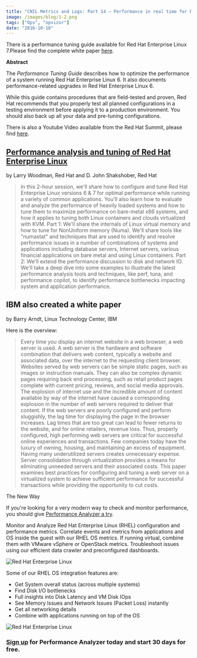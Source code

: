```yaml
---
title: "CNIL Metrics and Logs: Part 14 – Performance in real time for Red Hat Enterprise Linux"
image: /images/blog/1-2.png
tags: ["Ops", "opvizor"]
date: "2016-10-18"
---
```


There is a performance tuning guide available for Red Hat Enterprise Linux 7.Please find the complete white paper [here](https://access.redhat.com/documentation/en-US/Red_Hat_Enterprise_Linux/7/pdf/Performance_Tuning_Guide/Red_Hat_Enterprise_Linux-7-Performance_Tuning_Guide-en-US.pdf).

**Abstract**

The _Performance Tuning Guide_ describes how to optimize the performance of a system running Red Hat Enterprise Linux 6. It also documents performance-related upgrades in Red Hat Enterprise Linux 6.

While this guide contains procedures that are field-tested and proven, Red Hat recommends that you properly test all planned configurations in a testing environment before applying it to a production environment. You should also back up all your data and pre-tuning configurations.

There is also a Youtube Video available from the Red Hat Summit, please find [here](https://www.youtube.com/watch?v=8C1X1ppOpho).

## [Performance analysis and tuning of Red Hat Enterprise Linux](https://rh2016.smarteventscloud.com/connect/sessionDetail.ww?SESSION_ID=44506)

by Larry Woodman, Red Hat and D. John Shakshober, Red Hat

> In this 2-hour session, we'll share how to configure and tune Red Hat Enterprise Linux versions 6 & 7 for optimal performance while running a variety of common applications. You’ll also learn how to evaluate and analyze the performance of heavily loaded systems and how to tune them to maximize performance on bare-metal x86 systems, and how it applies to tuning both Linux containers and clouds virtualized with KVM. Part 1: We'll share the internals of Linux virtual memory and how to tune for NonUniform memory (Numa). We'll share tools like "numastat" and techniques that are used to identify and resolve performance issues in a number of combinations of systems and applications including database servers, Internet servers, various financial applications on bare metal and using Linux containers. Part 2: We'll extend the performance discussion to disk and network IO. We'll take a deep dive into some examples to illustrate the latest performance analysis tools and techniques, like perf, tuna, and performance copilot, to identify performance bottlenecks impacting system and application performance.

## IBM also created a white paper

by Barry Arndt, Linux Technology Center, IBM 

Here is the overview:

> Every time you display an internet website in a web browser, a web server is used. A web server is the hardware and software combination that delivers web content, typically a website and associated data, over the internet to the requesting client browser. Websites served by web servers can be simple static pages, such as images or instruction manuals. They can also be complex dynamic pages requiring back end processing, such as retail product pages complete with current pricing, reviews, and social media approvals. The explosion of internet use and the incredible amount of content available by way of the internet have caused a corresponding explosion in the number of web servers required to deliver that content. If the web servers are poorly configured and perform sluggishly, the lag time for displaying the page in the browser increases. Lag times that are too great can lead to fewer returns to the website, and for online retailers, revenue loss. Thus, properly configured, high performing web servers are critical for successful online experiences and transactions. Few companies today have the luxury of owning, housing, and maintaining an excess of equipment. Having many underutilized servers creates unnecessary expense. Server consolidation through virtualization provides a means for eliminating unneeded servers and their associated costs. This paper examines best practices for configuring and tuning a web server on a virtualized system to achieve sufficient performance for successful transactions while providing the opportunity to cut costs.

The New Way

If you're looking for a very modern way to check and monitor performance, you should give [Performance Analyzer a try](http://try.opvizor.com/perfanalyzer/). 

Monitor and Analyze Red Hat Enterprise Linux (RHEL) configuration and performance metrics. Correlate events and metrics from applications and OS inside the guest with our RHEL OS metrics. If running virtual, combine them with VMware vSphere or OpenStack metrics. Troubleshoot issues using our efficient data crawler and preconfigured dashboards.

![Red Hat Enterprise Linux](/images/blog/1-2.png)

Some of our RHEL OS integration features are:

- Get System overall status (across multiple systems)
- Find Disk I/O bottlenecks
- Full insights into Disk Latency and VM Disk IOps
- See Memory Issues and Network Issues (Packet Loss) instantly
- Get all networking details
- Combine with applications running on top of the OS

![Red Hat Enterprise Linux](/images/blog/2-2.png)

### [Sign up](http://try.opvizor.com/perfanalyzer/) for Performance Analyzer today and start 30 days for free.
